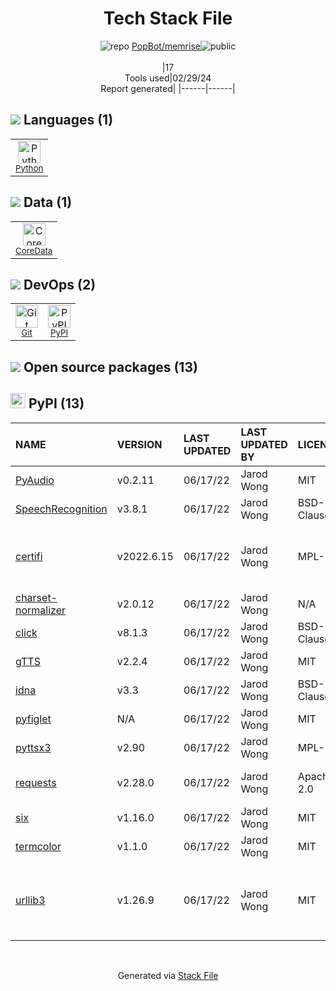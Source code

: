 <!--
&lt;--- Readme.md Snippet without images Start ---&gt;
## Tech Stack
PopBot/memrise is built on the following main stack:

- [Python](https://www.python.org) – Languages
- [CoreData](https://developer.apple.com/library/watchos/documentation/Cocoa/Conceptual/CoreData/index.html) – Object Relational Mapper (ORM)

Full tech stack [here](/techstack.md)

&lt;--- Readme.md Snippet without images End ---&gt;

&lt;--- Readme.md Snippet with images Start ---&gt;
## Tech Stack
PopBot/memrise is built on the following main stack:

- <img width='25' height='25' src='https://img.stackshare.io/service/993/pUBY5pVj.png' alt='Python'/> [Python](https://www.python.org) – Languages
- <img width='25' height='25' src='https://img.stackshare.io/service/5181/iEqpsbUA_400x400.png' alt='CoreData'/> [CoreData](https://developer.apple.com/library/watchos/documentation/Cocoa/Conceptual/CoreData/index.html) – Object Relational Mapper (ORM)

Full tech stack [here](/techstack.md)

&lt;--- Readme.md Snippet with images End ---&gt;
-->
<div align="center">

# Tech Stack File
![](https://img.stackshare.io/repo.svg "repo") [PopBot/memrise](https://github.com/PopBot/memrise)![](https://img.stackshare.io/public_badge.svg "public")
<br/><br/>
|17<br/>Tools used|02/29/24 <br/>Report generated|
|------|------|
</div>

## <img src='https://img.stackshare.io/languages.svg'/> Languages (1)
<table><tr>
  <td align='center'>
  <img width='36' height='36' src='https://img.stackshare.io/service/993/pUBY5pVj.png' alt='Python'>
  <br>
  <sub><a href="https://www.python.org">Python</a></sub>
  <br>
  <sub></sub>
</td>

</tr>
</table>

## <img src='https://img.stackshare.io/databases.svg'/> Data (1)
<table><tr>
  <td align='center'>
  <img width='36' height='36' src='https://img.stackshare.io/service/5181/iEqpsbUA_400x400.png' alt='CoreData'>
  <br>
  <sub><a href="https://developer.apple.com/library/watchos/documentation/Cocoa/Conceptual/CoreData/index.html">CoreData</a></sub>
  <br>
  <sub></sub>
</td>

</tr>
</table>

## <img src='https://img.stackshare.io/devops.svg'/> DevOps (2)
<table><tr>
  <td align='center'>
  <img width='36' height='36' src='https://img.stackshare.io/service/1046/git.png' alt='Git'>
  <br>
  <sub><a href="http://git-scm.com/">Git</a></sub>
  <br>
  <sub></sub>
</td>

<td align='center'>
  <img width='36' height='36' src='https://img.stackshare.io/service/12572/-RIWgodF_400x400.jpg' alt='PyPI'>
  <br>
  <sub><a href="https://pypi.org/">PyPI</a></sub>
  <br>
  <sub></sub>
</td>

</tr>
</table>


## <img src='https://img.stackshare.io/group.svg' /> Open source packages (13)</h2>

## <img width='24' height='24' src='https://img.stackshare.io/service/12572/-RIWgodF_400x400.jpg'/> PyPI (13)

|NAME|VERSION|LAST UPDATED|LAST UPDATED BY|LICENSE|VULNERABILITIES|
|:------|:------|:------|:------|:------|:------|
|[PyAudio](https://pypi.org/project/PyAudio)|v0.2.11|06/17/22|Jarod Wong |MIT|N/A|
|[SpeechRecognition](https://pypi.org/project/SpeechRecognition)|v3.8.1|06/17/22|Jarod Wong |BSD-3-Clause|N/A|
|[certifi](https://pypi.org/project/certifi)|v2022.6.15|06/17/22|Jarod Wong |MPL-2.0|[CVE-2023-37920](https://github.com/advisories/GHSA-xqr8-7jwr-rhp7) (High)<br/>[CVE-2022-23491](https://github.com/advisories/GHSA-43fp-rhv2-5gv8) (Moderate)|
|[charset-normalizer](https://pypi.org/project/charset-normalizer)|v2.0.12|06/17/22|Jarod Wong |N/A|N/A|
|[click](https://pypi.org/project/click)|v8.1.3|06/17/22|Jarod Wong |BSD-3-Clause|N/A|
|[gTTS](https://pypi.org/project/gTTS)|v2.2.4|06/17/22|Jarod Wong |MIT|N/A|
|[idna](https://pypi.org/project/idna)|v3.3|06/17/22|Jarod Wong |BSD-3-Clause|N/A|
|[pyfiglet](https://pypi.org/project/pyfiglet)|N/A|06/17/22|Jarod Wong |MIT|N/A|
|[pyttsx3](https://pypi.org/project/pyttsx3)|v2.90|06/17/22|Jarod Wong |MPL-2.0|N/A|
|[requests](https://pypi.org/project/requests)|v2.28.0|06/17/22|Jarod Wong |Apache-2.0|[CVE-2023-32681](https://github.com/advisories/GHSA-j8r2-6x86-q33q) (Moderate)|
|[six](https://pypi.org/project/six)|v1.16.0|06/17/22|Jarod Wong |MIT|N/A|
|[termcolor](https://pypi.org/project/termcolor)|v1.1.0|06/17/22|Jarod Wong |MIT|N/A|
|[urllib3](https://pypi.org/project/urllib3)|v1.26.9|06/17/22|Jarod Wong |MIT|[CVE-2023-45803](https://github.com/advisories/GHSA-g4mx-q9vg-27p4) (Moderate)<br/>[CVE-2023-43804](https://github.com/advisories/GHSA-v845-jxx5-vc9f) (Moderate)|

<br/>
<div align='center'>

Generated via [Stack File](https://github.com/marketplace/stack-file)
